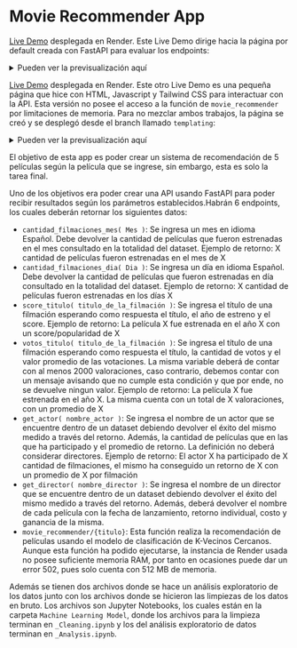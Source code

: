 # Movie Recommender App

[Live Demo](https://movie-recommender-app-ejx7.onrender.com/docs) desplegada en Render. Este Live Demo dirige hacia la página por default creada con FastAPI para evaluar los endpoints:

<details>
  
<summary>Pueden ver la previsualización aquí</summary>

## Preview

![image](https://github.com/user-attachments/assets/05d10a0d-e5d2-4553-a924-03a3262daf03)

</details>

[Live Demo](https://movie-recommender-app-ejx7.onrender.com/) desplegada en Render. Este otro Live Demo es una pequeña página que hice con HTML, Javascript y Tailwind CSS para interactuar con la API. Esta versión no posee el acceso a la función de `movie_recommender` por limitaciones de memoria. Para no mezclar ambos trabajos, la página se creó y se desplegó desde el branch llamado `templating`:

<details>
  
<summary>Pueden ver la previsualización aquí</summary>

## Preview

![image](https://github.com/user-attachments/assets/d32dfb49-86d7-452e-8fa9-8ee676f9cb75)

</details>

El objetivo de esta app es poder crear un sistema de recomendación de 5 películas según la película que se ingrese, sin embargo, esta es solo la tarea final.

Uno de los objetivos era poder crear una API usando FastAPI para poder recibir resultados según los parámetros establecidos.Habrán 6 endpoints, los cuales deberán retornar los siguientes datos:

- `cantidad_filmaciones_mes( Mes )`: Se ingresa un mes en idioma Español. Debe devolver la cantidad de películas que fueron estrenadas en el mes consultado en la totalidad del dataset.
                    Ejemplo de retorno: X cantidad de películas fueron estrenadas en el mes de X
- `cantidad_filmaciones_dia( Dia )`: Se ingresa un día en idioma Español. Debe devolver la cantidad de películas que fueron estrenadas en día consultado en la totalidad del dataset.
                    Ejemplo de retorno: X cantidad de películas fueron estrenadas en los días X
- `score_titulo( titulo_de_la_filmación )`: Se ingresa el título de una filmación esperando como respuesta el título, el año de estreno y el score.
                    Ejemplo de retorno: La película X fue estrenada en el año X con un score/popularidad de X
- `votos_titulo( titulo_de_la_filmación )`: Se ingresa el título de una filmación esperando como respuesta el título, la cantidad de votos y el valor promedio de las votaciones. La misma variable deberá de contar con al menos 2000 valoraciones, caso contrario, debemos contar con un mensaje avisando que no cumple esta condición y que por ende, no se devuelve ningun valor.
                    Ejemplo de retorno: La película X fue estrenada en el año X. La misma cuenta con un total de X valoraciones, con un promedio de X
- `get_actor( nombre_actor )`: Se ingresa el nombre de un actor que se encuentre dentro de un dataset debiendo devolver el éxito del mismo medido a través del retorno. Además, la cantidad de películas que en las que ha participado y el promedio de retorno. La definición no deberá considerar directores.
                    Ejemplo de retorno: El actor X ha participado de X cantidad de filmaciones, el mismo ha conseguido un retorno de X con un promedio de X por filmación
- `get_director( nombre_director )`: Se ingresa el nombre de un director que se encuentre dentro de un dataset debiendo devolver el éxito del mismo medido a través del retorno. Además, deberá devolver el nombre de cada película con la fecha de lanzamiento, retorno individual, costo y ganancia de la misma.
- `movie_recommender/{titulo}`: Esta función realiza la recomendación de películas usando el modelo de clasificación de K-Vecinos Cercanos. Aunque esta función ha podido ejecutarse, la instancia de Render usada no posee suficiente memoria RAM, por tanto en ocasiones puede dar un error 502, pues solo cuenta con 512 MB de memoria.

Además se tienen dos archivos donde se hace un análisis exploratorio de los datos junto con los archivos donde se hicieron las limpiezas de los datos en bruto. Los archivos son Jupyter Notebooks, los cuales están en la carpeta `Machine Learning Model`, donde los archivos para la limpieza terminan en `_Cleaning.ipynb` y los del análisis exploratorio de datos terminan en `_Analysis.ipynb`.

